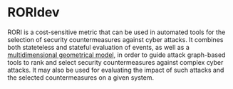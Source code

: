 # RORIdev

RORI is a cost-sensitive metric that can be used in automated tools for the selection of security countermeasures against cyber attacks. It combines both stateteless and stateful evaluation of events, as well as a [multidimensional geometrical model](http://dx.doi.org/10.1016/j.jcss.2016.02.004), in order to guide attack graph-based tools to rank and select security countermeasures against complex cyber attacks. It may also be used for evaluating the impact of such attacks and the selected countermeasures on a given system.
